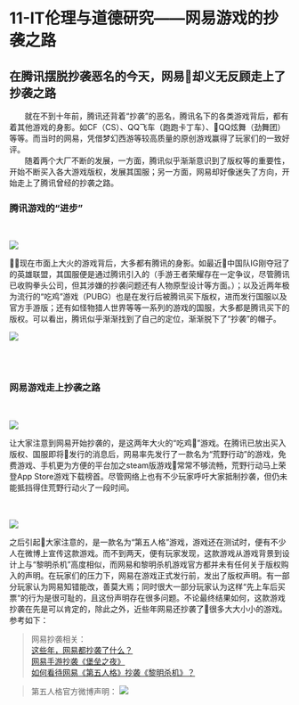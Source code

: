 # 11-IT伦理与道德研究——网易游戏的抄袭之路
## 在腾讯摆脱抄袭恶名的今天，网易却义无反顾走上了抄袭之路

&nbsp;&nbsp;&nbsp;&nbsp;&nbsp;&nbsp;&nbsp;就在不到十年前，腾讯还背着“抄袭”的恶名，腾讯名下的各类游戏背后，都有着其他游戏的身影。如CF（CS）、QQ飞车（跑跑卡丁车）、QQ炫舞（劲舞团）等等。而当时的网易，凭借梦幻西游等较高质量的原创游戏赢得了玩家们的一致好评。<br>
&nbsp;&nbsp;&nbsp;&nbsp;&nbsp;&nbsp;&nbsp;随着两个大厂不断的发展，一方面，腾讯似乎渐渐意识到了版权等的重要性，开始不断买入各大游戏版权，发展其国服；另一方面，网易却好像迷失了方向，开始走上了腾讯曾经的抄袭之路。

<h3 id="1">腾讯游戏的“进步”</h2>

<br>

![](https://ss1.bdstatic.com/70cFvXSh_Q1YnxGkpoWK1HF6hhy/it/u=3638024771,2624323284&fm=27&gp=0.jpg)

现在市面上大火的游戏背后，大多都有腾讯的身影。如最近中国队IG刚夺冠了的英雄联盟，其国服便是通过腾讯引入的（手游王者荣耀存在一定争议，尽管腾讯已收购拳头公司，但其涉嫌的抄袭问题还有人物原型设计等方面。）；以及近两年极为流行的“吃鸡”游戏（PUBG）也是在发行后被腾讯买下版权，进而发行国服以及官方手游版；还有如怪物猎人世界等等一系列的游戏的国服，大多都是腾讯买下的版权。可以看出，腾讯似乎渐渐找到了自己的定位，渐渐脱下了“抄袭”的帽子。

![](https://timgsa.baidu.com/timg?image&quality=80&size=b9999_10000&sec=1542895343868&di=544b8e384b5b819c1d1ef13dbf88039a&imgtype=0&src=http%3A%2F%2Fi3.img.969g.com%2Fpub%2Fimgx2018%2F10%2F28%2F503_093536_771f6.jpg)


<br><br>

<h3 id="2">网易游戏走上抄袭之路</h2>

<br>

![](https://ss0.bdstatic.com/70cFuHSh_Q1YnxGkpoWK1HF6hhy/it/u=2243219050,2969455342&fm=26&gp=0.jpg)

让大家注意到网易开始抄袭的，是这两年大火的“吃鸡”游戏。在腾讯已放出买入版权、国服即将发行的消息后，网易率先发行了一款名为“荒野行动”的游戏，免费游戏、手机更为方便的平台加之steam版游戏常常不够流畅，荒野行动马上荣登App Store游戏下载榜首。尽管网络上也有不少玩家呼吁大家抵制抄袭，但仍未能抵挡得住荒野行动火了一段时间。
<br><br><br>

![](https://gss3.bdstatic.com/-Po3dSag_xI4khGkpoWK1HF6hhy/baike/c0%3Dbaike80%2C5%2C5%2C80%2C26/sign=ca4ecf92dd2a6059461de948495d5ffe/94cad1c8a786c917e47f7162c33d70cf3bc75768.jpg)

之后引起大家注意的，是一款名为“第五人格”游戏，游戏还在测试时，便有不少人在微博上宣传这款游戏。而不到两天，便有玩家发现，这款游戏从游戏背景到设计上与“黎明杀机”高度相似，而网易和黎明杀机游戏官方都并未有任何关于版权购入的声明。在玩家们的压力下，网易在游戏正式发行前，发出了版权声明。有一部分玩家认为网易知错能改，善莫大焉；同时很大一部分玩家认为这样“先上车后买票“的行为是很可耻的，且这份声明存在很多问题。不论最终结果如何，这款游戏抄袭在先是可以肯定的，除此之外，近些年网易还抄袭了很多大大小小的游戏。参考如下：

>网易抄袭相关：<br>
[这些年，网易都抄袭了什么？](https://zhuanlan.zhihu.com/p/35350672)<br>
[网易手游抄袭《堡垒之夜》](https://zhuanlan.zhihu.com/p/34509390)<br>
[如何看待网易《第五人格》抄袭《黎明杀机》？](https://www.zhihu.com/question/66720543)


>第五人格官方微博声明：
> ![](https://pic3.zhimg.com/80/v2-1253bec79fbef9360854e3fd85354772_hd.jpg)



